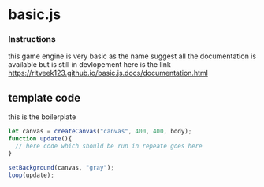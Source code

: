 # basic.js
### Instructions

  this game engine is very basic as the name suggest all the documentation is available but is still in devlopement
  here is the link https://ritveek123.github.io/basic.js.docs/documentation.html
  
template code
---------
this is the boilerplate
```javascript 
let canvas = createCanvas("canvas", 400, 400, body);
function update(){
  // here code which should be run in repeate goes here
}

setBackground(canvas, "gray");
loop(update);
```
